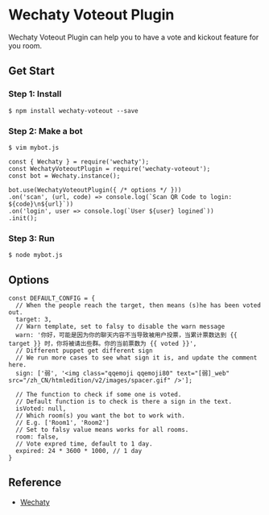 # Wechaty Voteout Plugin


Wechaty Voteout Plugin can help you to have a vote and kickout feature for you room.


## Get Start


### Step 1: Install

```
$ npm install wechaty-voteout --save
```

### Step 2: Make a bot

```
$ vim mybot.js

const { Wechaty } = require('wechaty');
const WechatyVoteoutPlugin = require('wechaty-voteout');
const bot = Wechaty.instance();

bot.use(WechatyVoteoutPlugin({ /* options */ }))
.on('scan', (url, code) => console.log(`Scan QR Code to login: ${code}\n${url}`))
.on('login', user => console.log(`User ${user} logined`))
.init();
```

### Step 3: Run

```
$ node mybot.js
```

## Options

```
const DEFAULT_CONFIG = {
  // When the people reach the target, then means (s)he has been voted out.
  target: 3,
  // Warn template, set to falsy to disable the warn message
  warn: '你好，可能是因为你的聊天内容不当导致被用户投票，当累计票数达到 {{ target }} 时，你将被请出些群。你的当前票数为 {{ voted }}',
  // Different puppet get different sign
  // We run more cases to see what sign it is, and update the comment here.
  sign: ['弱', '<img class="qqemoji qqemoji80" text="[弱]_web" src="/zh_CN/htmledition/v2/images/spacer.gif" />'];

  // The function to check if some one is voted.
  // Default function is to check is there a sign in the text.
  isVoted: null,
  // Which room(s) you want the bot to work with.
  // E.g. ['Room1', 'Room2']
  // Set to falsy value means works for all rooms.
  room: false,
  // Vote expred time, default to 1 day.
  expired: 24 * 3600 * 1000, // 1 day
}
```

## Reference

* [Wechaty](https://github.com/Chatie/wechaty)

